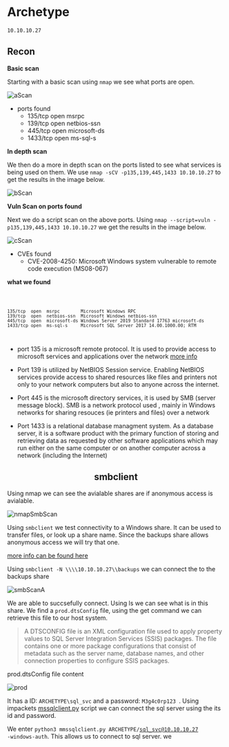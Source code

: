 <h1>Archetype</h1>

<code>10.10.10.27</code>

<h2>Recon</h2>

<b>Basic scan</b>

<p>
	Starting with a basic scan using 
	<code>nmap</code>
	we see what ports are open.
</p>

![aScan](https://i.ibb.co/XxYRB27/image.png)

* ports found
	* 135/tcp  open  msrpc
	* 139/tcp  open  netbios-ssn
	* 445/tcp  open  microsoft-ds
	* 1433/tcp open  ms-sql-s


<b>In depth scan</b>
 
<p> 
	We then do a more in depth scan on the ports listed 
	to see what services is being used on them. We use 
	<code>nmap -sCV -p135,139,445,1433 10.10.10.27</code> to get the results 
	in the image below.
</p> 

![bScan](https://i.ibb.co/LdcHXTw/image.png)

<b>Vuln Scan on ports found</b>

<p>
	Next we do a script scan on the above ports. Using 
	<code>nmap --script=vuln -p135,139,445,1433 10.10.10.27</code>
	we get the results in the image below.
</p>

![cScan](https://i.ibb.co/NysyB0G/image.png)

* CVEs found
	* CVE-2008-4250: Microsoft Windows system vulnerable to remote code execution (MS08-067)


<b>what we found</b>

<code>

	135/tcp  open  msrpc        Microsoft Windows RPC
	139/tcp  open  netbios-ssn  Microsoft Windows netbios-ssn
	445/tcp  open  microsoft-ds Windows Server 2019 Standard 17763 microsoft-ds
	1433/tcp open  ms-sql-s     Microsoft SQL Server 2017 14.00.1000.00; RTM

</code>

* port 135 is a microsoft remote protocol. 
	It is used to provide access to microsoft services and applications over the network 
	[more info](https://en.wikipedia.org/wiki/Microsoft_RPC)

* Port 139 is utilized by NetBIOS Session service. 
	Enabling NetBIOS services provide access to shared resources like files 
	and printers not only to your network computers but also to anyone across the internet.

* Port 445 is the microsoft directory services, it is used by SMB (server message block). 
	SMB is a network protocol used , mainly in Windows networks for sharing resouces (ie printers and files) over a network

* Port 1433 is a relational database managment system. 
	As a database server, it is a software product with the primary function of storing and retrieving data as requested by other software applications which may run either on the same computer or on another computer across a network (including the Internet)


<!------end of recon section-------->

<center><h2>smbclient</h2></center>

Using nmap we can see the avialable shares are if anonymous access is avialable.

![nmapSmbScan](https://i.ibb.co/NTf9JQ2/image.png)

	
<p>	
	Using <code>smbclient</code> we test connectivity to a Windows share.
	It can be used to transfer files, or look up a share name. Since the backups share 
	allows anonymous access we will try that one.
</p>

[more info can be found here](https://www.hackingarticles.in/a-little-guide-to-smb-enumeration/)


Using `smbclient -N \\\\10.10.10.27\\backups` we can connect the to the backups share

![smbScanA](https://i.ibb.co/qsKKc63/image.png)

We are able to succsefully connect. Using ls we can see what is in this share.
We find a `prod.dtsConfig` file, using the get command we can retrieve this file to our host system.

> A DTSCONFIG file is an XML configuration file used to apply property values to SQL Server Integration Services (SSIS) packages. The file contains one or more package configurations that consist of metadata such as the server name, database names, and other connection properties to configure SSIS packages.

<p>prod.dtsConfig file content</p>

![prod](https://i.ibb.co/HDjhZSm/image.png)

<p>

<!-- sql connection script [impackets] -->

It has a ID: <code>ARCHETYPE\sql_svc</code> and a password: <code>M3g4c0rp123
</code>. Using impackets [mssqlclient.py](https://github.com/SecureAuthCorp/impacket/blob/master/examples/mssqlclient.py) script we can connect the sql server using the its id and password. 

We enter <code>python3 mmssqlclient.py ARCHETYPE/sql_svc@10.10.10.27 -windows-auth</code>. This allows us to connect to sql server. we

</p>


<!--
doc on issrvrolemember 

link: https://docs.microsoft.com/en-us/sql/t-sql/functions/is-srvrolemember-transact-sql?view=sql-server-ver15 

-->











